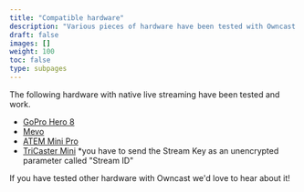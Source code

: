 ```yaml
---
title: "Compatible hardware"
description: "Various pieces of hardware have been tested with Owncast."
draft: false
images: []
weight: 100
toc: false
type: subpages
---
```


The following hardware with native live streaming have been tested and work.

- [GoPro Hero 8](https://gopro.com/)
- [Mevo](https://mevo.com/)
- [ATEM Mini Pro](https://www.blackmagicdesign.com/products/atemmini)
- [TriCaster Mini](https://www.newtek.com/tricaster/mini/) \*you have to send the Stream Key as an unencrypted parameter called "Stream ID"

If you have tested other hardware with Owncast we'd love to hear about it!
